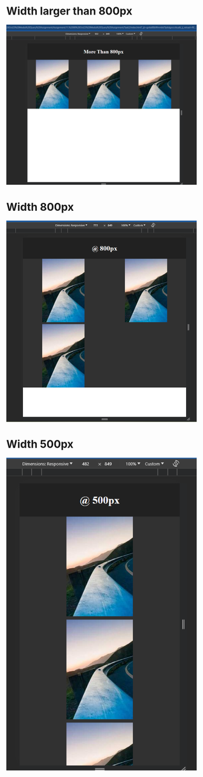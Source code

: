 # Width larger than 800px
![img_1.png](img_1.png)
# Width 800px
![img_2.png](img_2.png)
# Width 500px
![img_3.png](img_3.png)

